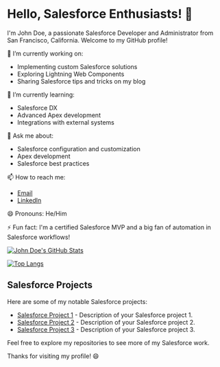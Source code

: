 # Hello, Salesforce Enthusiasts! 👋

I'm John Doe, a passionate Salesforce Developer and Administrator from San Francisco, California. Welcome to my GitHub profile!

🔭 I’m currently working on: 
- Implementing custom Salesforce solutions
- Exploring Lightning Web Components
- Sharing Salesforce tips and tricks on my blog

🌱 I’m currently learning:
- Salesforce DX
- Advanced Apex development
- Integrations with external systems

💬 Ask me about:
- Salesforce configuration and customization
- Apex development
- Salesforce best practices

📫 How to reach me:
- [Email](mailto:aydemirim5@gmail.com)
- [LinkedIn](https://www.linkedin.com/in/aydemirmurat)

😄 Pronouns: He/Him

⚡ Fun fact: I'm a certified Salesforce MVP and a big fan of automation in Salesforce workflows!

[![John Doe's GitHub Stats](https://github-readme-stats.vercel.app/api?username=johndoe-sfdc&show_icons=true&theme=dark)](https://github.com/johndoe-sfdc)

[![Top Langs](https://github-readme-stats.vercel.app/api/top-langs/?username=johndoe-sfdc&layout=compact&theme=dark)](https://github.com/johndoe-sfdc)

## Salesforce Projects

Here are some of my notable Salesforce projects:

- [Salesforce Project 1](https://github.com/johndoe-sfdc/salesforce-project1) - Description of your Salesforce project 1.
- [Salesforce Project 2](https://github.com/johndoe-sfdc/salesforce-project2) - Description of your Salesforce project 2.
- [Salesforce Project 3](https://github.com/johndoe-sfdc/salesforce-project3) - Description of your Salesforce project 3.

Feel free to explore my repositories to see more of my Salesforce work.

Thanks for visiting my profile! 😄
